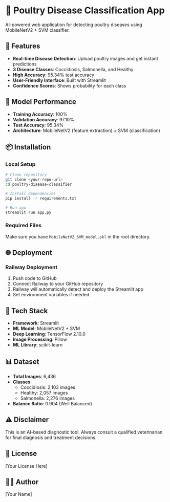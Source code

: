 # 🐔 Poultry Disease Classification App

AI-powered web application for detecting poultry diseases using MobileNetV2 + SVM classifier.

## 🎯 Features

- **Real-time Disease Detection**: Upload poultry images and get instant predictions
- **3 Disease Classes**: Coccidiosis, Salmonella, and Healthy
- **High Accuracy**: 95.34% test accuracy
- **User-Friendly Interface**: Built with Streamlit
- **Confidence Scores**: Shows probability for each class

## 🚀 Model Performance

- **Training Accuracy**: 100%
- **Validation Accuracy**: 97.10%
- **Test Accuracy**: 95.34%
- **Architecture**: MobileNetV2 (feature extraction) + SVM (classification)

## 📦 Installation

### Local Setup

```bash
# Clone repository
git clone <your-repo-url>
cd poultry-disease-classifier

# Install dependencies
pip install -r requirements.txt

# Run app
streamlit run app.py
```

### Required Files

Make sure you have `MobileNetV2_SVM_model.pkl` in the root directory.

## 🌐 Deployment

### Railway Deployment

1. Push code to GitHub
2. Connect Railway to your GitHub repository
3. Railway will automatically detect and deploy the Streamlit app
4. Set environment variables if needed

## 🔧 Tech Stack

- **Framework**: Streamlit
- **ML Model**: MobileNetV2 + SVM
- **Deep Learning**: TensorFlow 2.10.0
- **Image Processing**: Pillow
- **ML Library**: scikit-learn

## 📊 Dataset

- **Total Images**: 6,436
- **Classes**: 
  - Coccidiosis: 2,103 images
  - Healthy: 2,057 images
  - Salmonella: 2,276 images
- **Balance Ratio**: 0.904 (Well Balanced)

## ⚠️ Disclaimer

This is an AI-based diagnostic tool. Always consult a qualified veterinarian for final diagnosis and treatment decisions.

## 📝 License

[Your License Here]

## 👨‍💻 Author

[Your Name]
